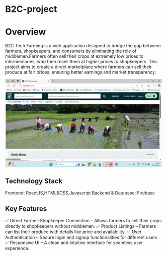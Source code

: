 # B2C-project

# Overview
B2C Tech Farming is a web application designed to bridge the gap between farmers, shopkeepers, and consumers by eliminating the role of middlemen.Farmers often sell their crops at extremely low prices to intermediaries, who then resell them at higher prices to shopkeepers. This project aims to create a direct marketplace where farmers can sell their produce at fair prices, ensuring better earnings and market transparency.

![image alt](https://github.com/Sheetal6378/B2C-project/blob/6757bb3e951dbab82402c69e238d3730052e0259/Screenshot%20(88).png)

## Technology Stack
Frontend: ReactJS,HTML&CSS,Javascript
Backend & Database: Firebase

## Key Features
✅ Direct Farmer-Shopkeeper Connection – Allows farmers to sell their crops directly to shopkeepers without middlemen.
✅ Product Listings – Farmers can list their produce with details like price and availability.
✅ User Authentication – Secure login and signup functionalities for different users.
✅ Responsive UI – A clean and intuitive interface for seamless user experience.


